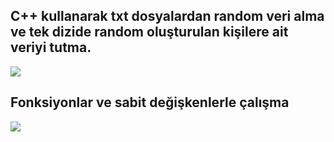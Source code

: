 
## C++ kullanarak txt dosyalardan random veri alma ve tek dizide random oluşturulan kişilere ait veriyi tutma.
![](https://i.ibb.co/f1T25NB/code2.png)
## Fonksiyonlar ve sabit değişkenlerle çalışma
![](https://i.ibb.co/1vTDPpT/code.png)
